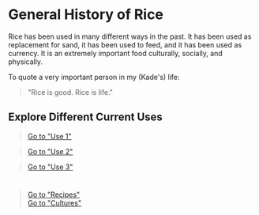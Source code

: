 # General History of Rice
Rice has been used in many different ways in the past. It has been used as replacement for sand, it has been used to feed, and it has been used as currency. It is an extremely important food culturally, socially, and physically.

To quote a very important person in my (Kade's) life:
> "Rice is good. Rice is life."



## Explore Different Current Uses
> [Go to "Use 1"](Current/Use1.md)

> [Go to "Use 2"](Current/Use2.md)

> [Go to "Use 3"](Current/Use3.md)

#
> [Go to "Recipes"](../Recipes/Recipe_Selection.md)  
> [Go to "Cultures"](../Cultures/Culture_Selection.md)
